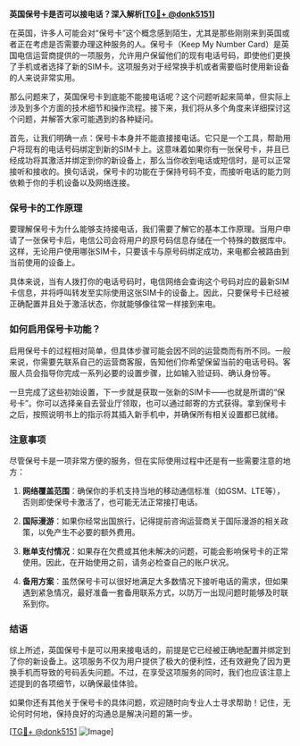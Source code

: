 **英国保号卡是否可以接电话？深入解析[[TG💪+ @donk5151](https://t.me/s/donk5151)]**

在英国，许多人可能会对“保号卡”这个概念感到陌生，尤其是那些刚刚来到英国或者正在考虑是否需要办理这种服务的人。保号卡（Keep My Number Card）是英国电信运营商提供的一项服务，允许用户保留他们的现有电话号码，即使他们更换了手机或者选择了新的SIM卡。这项服务对于经常换手机或者需要临时使用新设备的人来说非常实用。

那么问题来了，英国保号卡到底能不能接电话呢？这个问题听起来简单，但实际上涉及到多个方面的技术细节和操作流程。接下来，我们将从多个角度来详细探讨这个问题，并解答大家可能遇到的各种疑问。

首先，让我们明确一点：保号卡本身并不能直接接电话。它只是一个工具，帮助用户将现有的电话号码绑定到新的SIM卡上。这意味着如果你有一张保号卡，并且已经成功将其激活并绑定到你的新设备上，那么当你收到电话或短信时，是可以正常接听和接收的。换句话说，保号卡的功能在于保持号码不变，而接听电话的能力则依赖于你的手机设备以及网络连接。

### 保号卡的工作原理

要理解保号卡为什么能够支持接电话，我们需要了解它的基本工作原理。当用户申请了一张保号卡后，电信公司会将用户的原号码信息存储在一个特殊的数据库中。这样，无论用户使用哪张SIM卡，只要该卡与原号码绑定成功，来电都会被路由到当前使用的设备上。

具体来说，当有人拨打你的电话号码时，电信网络会查询这个号码对应的最新SIM卡信息，并将呼叫转发至实际使用这张SIM卡的设备上。因此，只要保号卡已经被正确配置并且处于激活状态，你就能够像往常一样接到来电。

### 如何启用保号卡功能？

启用保号卡的过程相对简单，但具体步骤可能会因不同的运营商而有所不同。一般来说，你需要先联系自己的运营商客服，告知他们你希望保留当前的电话号码。客服人员会指导你完成一系列必要的设置步骤，比如输入验证码、确认身份等。

一旦完成了这些初始设置，下一步就是获取一张新的SIM卡——也就是所谓的“保号卡”。你可以选择亲自去营业厅领取，也可以通过邮寄的方式获得。拿到保号卡之后，按照说明书上的指示将其插入新手机中，并确保所有相关设置都已就绪。

### 注意事项

尽管保号卡是一项非常方便的服务，但在实际使用过程中还是有一些需要注意的地方：

1. **网络覆盖范围**：确保你的手机支持当地的移动通信标准（如GSM、LTE等），否则即使保号卡激活了，也可能无法正常接打电话。
   
2. **国际漫游**：如果你经常出国旅行，记得提前咨询运营商关于国际漫游的相关政策，以免产生不必要的额外费用。

3. **账单支付情况**：如果存在欠费或其他未解决的问题，可能会影响保号卡的正常使用。因此，在开始使用之前，请务必检查自己的账户状况。

4. **备用方案**：虽然保号卡可以很好地满足大多数情况下接听电话的需求，但如果遇到紧急情况，最好准备一套备用联系方式，以防万一出现问题时能够及时联系到你。

### 结语

综上所述，英国保号卡是可以用来接电话的，前提是它已经被正确地配置并绑定到了你的新设备上。这项服务不仅为用户提供了极大的便利性，还有效避免了因为更换手机而导致的号码丢失问题。不过，在享受这项服务的同时，我们也应该注意上述提到的各项细节，以确保最佳体验。

如果你还有其他关于保号卡的具体问题，欢迎随时向专业人士寻求帮助！记住，无论何时何地，保持良好的沟通总是解决问题的第一步。

[[TG💪+ @donk5151](https://t.me/s/donk5151) ![Image](https://i.postimg.cc/rwNCRYN7/Snipaste-2025-04-30-17-27-05.png)]